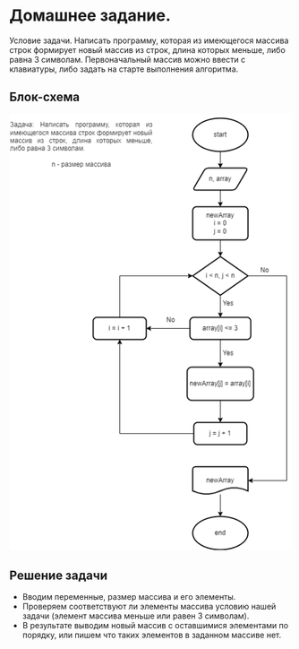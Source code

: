 # Домашнее задание.

Условие задачи. Написать программу, которая из имеющегося массива строк формирует новый массив из строк, длина которых меньше, либо равна 3 символам. Первоначальный массив можно ввести с клавиатуры, либо задать на старте выполнения алгоритма.

## Блок-схема 

![Блок-схема работы программы](.\images\diagram.png)

## Решение задачи    
- Вводим переменные, размер массива и его элементы.
- Проверяем соответствуют ли элементы массива условию нашей задачи (элемент массива меньше или равен 3 символам).
- В результате выводим новый массив с оставшимися элементами по порядку, или пишем что таких элементов в заданном массиве нет.